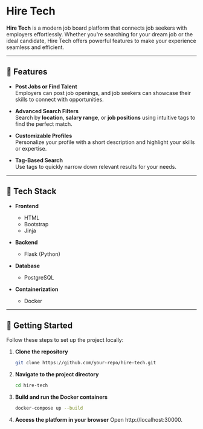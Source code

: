 # Hire Tech

**Hire Tech** is a modern job board platform that connects job seekers with employers effortlessly. Whether you're searching for your dream job or the ideal candidate, Hire Tech offers powerful features to make your experience seamless and efficient.

---

## 🌟 Features

- **Post Jobs or Find Talent**  
  Employers can post job openings, and job seekers can showcase their skills to connect with opportunities.

- **Advanced Search Filters**  
  Search by **location**, **salary range**, or **job positions** using intuitive tags to find the perfect match.

- **Customizable Profiles**  
  Personalize your profile with a short description and highlight your skills or expertise.

- **Tag-Based Search**  
  Use tags to quickly narrow down relevant results for your needs.

---

## 🚀 Tech Stack

- **Frontend**  
  - HTML  
  - Bootstrap
  - Jinja

- **Backend**  
  - Flask (Python)  

- **Database**  
  - PostgreSQL  

- **Containerization**  
  - Docker  

---

## 📖 Getting Started

Follow these steps to set up the project locally:

1. **Clone the repository**  
   ```bash
   git clone https://github.com/your-repo/hire-tech.git
   ```

2. **Navigate to the project directory**
   ```bash
   cd hire-tech
   ```
3. **Build and run the Docker containers**
   ```bash
   docker-compose up --build
   ```
4. **Access the platform in your browser**
   Open http://localhost:30000.
